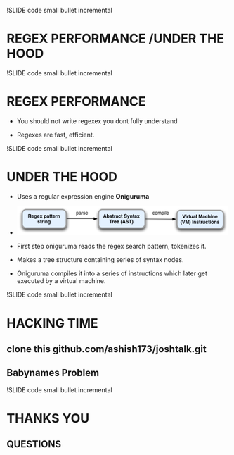 
!SLIDE code small bullet incremental
# REGEX PERFORMANCE /UNDER THE HOOD #


!SLIDE code small bullet incremental
# REGEX PERFORMANCE #

* You should not write regexex you dont fully understand  

* Regexes are fast, efficient.


!SLIDE code small bullet incremental
# UNDER THE HOOD #

* Uses a regular expression engine **Oniguruma**  

* ![](regex-high-level.png)

* First step oniguruma reads the regex search pattern, 
  tokenizes it.

* Makes a tree structure containing series of syntax nodes.

* Oniguruma compiles it into a series of instructions which
  later get executed by a virtual machine.



!SLIDE code small bullet incremental
# HACKING TIME #

## clone this github.com/ashish173/joshtalk.git ##
## Babynames Problem ##

!SLIDE code small bullet incremental
# THANKS YOU #
## QUESTIONS ##
